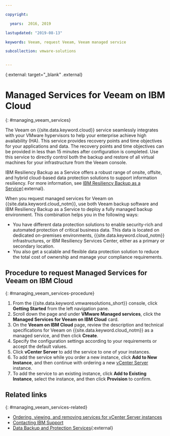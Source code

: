 ```yaml
---

copyright:

  years:  2016, 2019

lastupdated: "2019-08-13"

keywords: Veeam, request Veeam, Veeam managed service

subcollection: vmware-solutions


---
```


{:external: target="_blank" .external}

# Managed Services for Veeam on IBM Cloud
{: #managing_veeam_services}

The Veeam on {{site.data.keyword.cloud}} service seamlessly integrates with your VMware hypervisors to help your enterprise achieve high availability (HA). This service provides recovery points and time objectives for your applications and data. The recovery points and time objectives can be provided in less than 15 minutes after configuration is completed. Use this service to directly control both the backup and restore of all virtual machines for your infrastructure from the Veeam console.

IBM Resiliency Backup as a Service offers a robust range of onsite, offsite, and hybrid cloud-based data protection solutions to support information resiliency. For more information, see [IBM Resiliency Backup as a Service](https://www.ibm.com/us-en/marketplace/managed-backup-services){:external}.

When you request managed services for Veeam on {{site.data.keyword.cloud_notm}}, use both Veeam backup software and IBM Resiliency Backup as a Service to deploy a fully managed backup environment. This combination helps you in the following ways:
* You have different data protection solutions to enable security-rich and automated protection of critical business data. This data is located on dedicated on-premises environments, {{site.data.keyword.cloud_notm}} infrastructures, or IBM Resiliency Services Center, either as a primary or secondary location.
* You also get a scalable and flexible data protection solution to reduce the total cost of ownership and manage your compliance requirements.

## Procedure to request Managed Services for Veeam on IBM Cloud
{: #managing_veeam_services-procedure}

1. From the {{site.data.keyword.vmwaresolutions_short}} console, click **Getting Started** from the left navigation pane.
2. Scroll down the page and under **VMware Managed services**, click the **Managed Services for Veeam on IBM Cloud** card.
3. On the **Veeam on IBM Cloud** page, review the description and technical specifications for Veeam on {{site.data.keyword.cloud_notm}} as a managed service, and then click **Create**.
4. Specify the configuration settings according to your requirements or accept the default values.
5. Click **vCenter Server** to add the service to one of your instances.
6. To add the service while you order a new instance, click **Add to New Instance**, and then continue with ordering a new [vCenter Server](/docs/services/vmwaresolutions/vcenter?topic=vmware-solutions-vc_orderinginstance) instance.
7. To add the service to an existing instance, click **Add to Existing Instance**, select the instance, and then click **Provision** to confirm.

## Related links
{: #managing_veeam_services-related}

* [Ordering, viewing, and removing services for vCenter Server instances](/docs/services/vmwaresolutions/vcenter?topic=vmware-solutions-vc_addingremovingservices)
* [Contacting IBM Support](/docs/services/vmwaresolutions/vmonic?topic=vmware-solutions-trbl_support)
* [Data Backup and Protection Services](https://www.ibm.com/services/business-continuity/backup-data-protection){:external}
